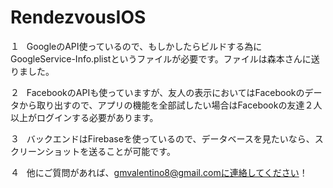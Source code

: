# RendezvousIOS

１   GoogleのAPI使っているので、もしかしたらビルドする為にGoogleService-Info.plistというファイルが必要です。ファイルは森本さんに送りました。

２   FacebookのAPIも使っていますが、友人の表示においてはFacebookのデータから取り出すので、アプリの機能を全部試したい場合はFacebookの友達２人以上がログインする必要があります。

３   バックエンドはFirebaseを使っているので、データベースを見たいなら、スクリーンショットを送ることが可能です。

４   他にご質問があれば、gmvalentino8@gmail.comに連絡してください！
